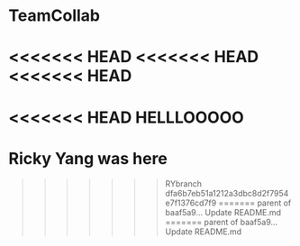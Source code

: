 # TeamCollab
<<<<<<< HEAD
<<<<<<< HEAD
<<<<<<< HEAD
=======
<<<<<<< HEAD
HELLLOOOOO
=======
# Ricky Yang was here
>>>>>>> RYbranch
>>>>>>> dfa6b7eb51a1212a3dbc8d2f7954e7f1376cd7f9
=======
>>>>>>> parent of baaf5a9... Update README.md
=======
>>>>>>> parent of baaf5a9... Update README.md
